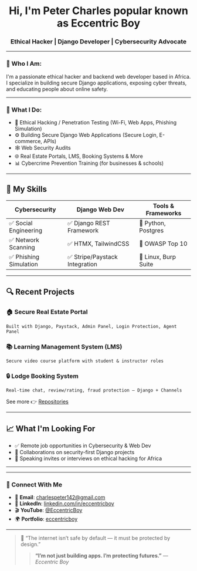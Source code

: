 <h1 align="center">Hi, I'm Peter Charles popular known as Eccentric Boy</h1>
<h3 align="center">Ethical Hacker | Django Developer | Cybersecurity Advocate</h3>

---

### 🧠 Who I Am:
I'm a passionate ethical hacker and backend web developer based in Africa.  
I specialize in building secure Django applications, exposing cyber threats, and educating people about online safety.

---

### 💼 What I Do:
- 🔐 Ethical Hacking / Penetration Testing (Wi-Fi, Web Apps, Phishing Simulation)
- ⚙️ Building Secure Django Web Applications (Secure Login, E-commerce, APIs)
- 🕸️ Web Security Audits
- 🌐 Real Estate Portals, LMS, Booking Systems & More
- 📊 Cybercrime Prevention Training (for businesses & schools)

---
## 🧠 My Skills

| Cybersecurity  | Django Web Dev     | Tools & Frameworks      |
|----------------|--------------------|--------------------------|
| ✅ Social Engineering | ✅ Django REST Framework | 🐍 Python, Postgres |
| ✅ Network Scanning   | ✅ HTMX, TailwindCSS       | 🔐 OWASP Top 10    |
| ✅ Phishing Simulation | ✅ Stripe/Paystack Integration | 🐧 Linux, Burp Suite |

---
## 🔍 Recent Projects

### 🏠 Secure Real Estate Portal  
`Built with Django, Paystack, Admin Panel, Login Protection, Agent Panel`

### 📚 Learning Management System (LMS)  
`Secure video course platform with student & instructor roles`

### 🔒 Lodge Booking System  
`Real-time chat, review/rating, fraud protection — Django + Channels`

See more 👉 [Repositories](https://github.com/Charliee142?tab=repositories)

---

## 📈 What I'm Looking For

- ✅ Remote job opportunities in Cybersecurity & Web Dev
- 🤝 Collaborations on security-first Django projects
- 📢 Speaking invites or interviews on ethical hacking for Africa

---
---

### 📲 Connect With Me  
- 📩 **Email**: charlespeter142@gmail.com 
- 🧠 **LinkedIn**: [linkedin.com/in/eccentricboy](https://linkedin.com/in/peter-charles142) 
- 🎬 **YouTube**: [@EccentricBoy](https://youtube.com/@Eccentricboy142)  
- 🌍 **Portfolio**: [eccentricboy](https://infinitehackers.pythonanywhere.com)

---

> 🧠 “The internet isn’t safe by default — it must be protected by design.”
> > **“I’m not just building apps. I’m protecting futures.”**
> — *Eccentric Boy*

